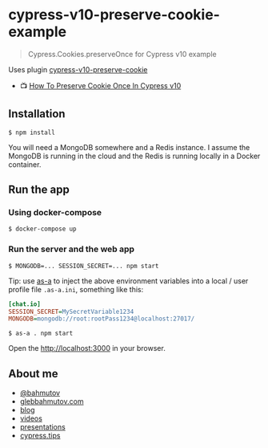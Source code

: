 # cypress-v10-preserve-cookie-example

> Cypress.Cookies.preserveOnce for Cypress v10 example

Uses plugin [cypress-v10-preserve-cookie](https://github.com/bahmutov/cypress-v10-preserve-cookie)

- 📺 [How To Preserve Cookie Once In Cypress v10](https://youtu.be/b8aoVh6IdCg)

## Installation

```shell
$ npm install
```

You will need a MongoDB somewhere and a Redis instance. I assume the MongoDB is running in the cloud and the Redis is running locally in a Docker container.

## Run the app

### Using docker-compose

```shell
$ docker-compose up
```

### Run the server and the web app

```shell
$ MONGODB=... SESSION_SECRET=... npm start
```

Tip: use [as-a](https://github.com/bahmutov/as-a) to inject the above environment variables into a local / user profile file `.as-a.ini`, something like this:

```ini
[chat.io]
SESSION_SECRET=MySecretVariable1234
MONGODB=mongodb://root:rootPass1234@localhost:27017/
```

```shell
$ as-a . npm start
```

Open the [http://localhost:3000](http://localhost:3000) in your browser.

## About me

- [@bahmutov](https://twitter.com/bahmutov)
- [glebbahmutov.com](https://glebbahmutov.com)
- [blog](https://glebbahmutov.com/blog)
- [videos](https://www.youtube.com/glebbahmutov)
- [presentations](https://slides.com/bahmutov)
- [cypress.tips](https://cypress.tips)
